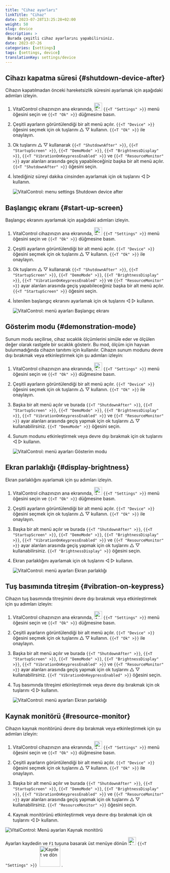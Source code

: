 ```yaml
---
title: "Cihaz ayarları"
linkTitle: "Cihaz"
date: 2023-07-28T13:25:28+02:00
weight: 50
slug: device
description: >
 Burada çeşitli cihaz ayarlarını yapabilirsiniz.
date: 2023-07-26
categories: [settings]
tags: [settings, device]
translationKey: settings/device
---
```

## Cihazı kapatma süresi {#shutdown-device-after}
Cihazın kapatılmadan önceki hareketsizlik süresini ayarlamak için aşağıdaki adımları izleyin.

1. VitalControl cihazınızın ana ekranında, <img src="/icons/gear.svg" width="25" align="bottom" alt="Settings" /> `{{<T "Settings" >}}` menü öğesini seçin ve `{{<T "Ok" >}}` düğmesine basın.

2. Çeşitli ayarların görüntülendiği bir alt menü açılır. `{{<T "Device" >}}` öğesini seçmek için ok tuşlarını △ ▽ kullanın. `{{<T "Ok" >}}` ile onaylayın.

3. Ok tuşlarını △ ▽ kullanarak `{{<T "ShutdownAfter" >}}`, `{{<T "StartupScreen" >}}`, `{{<T "DemoMode" >}}`, `{{<T "BrightnessDisplay" >}}`, `{{<T "VibrationOnKeypressEnabled" >}}` ve `{{<T "ResourceMonitor" >}}` ayar alanları arasında geçiş yapabileceğiniz başka bir alt menü açılır. `{{<T "ShutdownAfter" >}}` öğesini seçin.

4. İstediğiniz süreyi dakika cinsinden ayarlamak için ok tuşlarını ◁ ▷ kullanın.

    ![VitalControl: menu settings Shutdown device after](../images/shutdowndeviceafter.png "Shutdown device after")

## Başlangıç ekranı {#start-up-screen}

Başlangıç ekranını ayarlamak için aşağıdaki adımları izleyin.

1. VitalControl cihazınızın ana ekranında, <img src="/icons/gear.svg" width="25" align="bottom" alt="Settings" /> `{{<T "Settings" >}}` menü öğesini seçin ve `{{<T "Ok" >}}` düğmesine basın.

2. Çeşitli ayarların görüntülendiği bir alt menü açılır. `{{<T "Device" >}}` öğesini seçmek için ok tuşlarını △ ▽ kullanın. `{{<T "Ok" >}}` ile onaylayın.

3. Ok tuşlarını △ ▽ kullanarak `{{<T "ShutdownAfter" >}}`, `{{<T "StartupScreen" >}}`, `{{<T "DemoMode" >}}`, `{{<T "BrightnessDisplay" >}}`, `{{<T "VibrationOnKeypressEnabled" >}}` ve `{{<T "ResourceMonitor" >}}` ayar alanları arasında geçiş yapabileceğiniz başka bir alt menü açılır. `{{<T "StartupScreen" >}}` öğesini seçin.

4. İstenilen başlangıç ekranını ayarlamak için ok tuşlarını ◁ ▷ kullanın.

    ![VitalControl: menü ayarları Başlangıç ekranı](../images/startupscreen.png "Başlangıç ekranı")

## Gösterim modu {#demonstration-mode}

Sunum modu seçilirse, cihaz sıcaklık ölçümlerini simüle eder ve ölçülen değer olarak rastgele bir sıcaklık gösterir. Bu mod, ölçüm için hayvan bulunmadığında cihazın tanıtımı için kullanılır. Cihazın sunum modunu devre dışı bırakmak veya etkinleştirmek için şu adımları izleyin:

1. VitalControl cihazınızın ana ekranında, <img src="/icons/gear.svg" width="25" align="bottom" alt="Ayarlar" /> `{{<T "Settings" >}}` menü öğesini seçin ve `{{<T "Ok" >}}` düğmesine basın.

2. Çeşitli ayarların görüntülendiği bir alt menü açılır. `{{<T "Device" >}}` öğesini seçmek için ok tuşlarını △ ▽ kullanın. `{{<T "Ok" >}}` ile onaylayın.

3. Başka bir alt menü açılır ve burada `{{<T "ShutdownAfter" >}}`, `{{<T "StartupScreen" >}}`, `{{<T "DemoMode" >}}`, `{{<T "BrightnessDisplay" >}}`, `{{<T "VibrationOnKeypressEnabled" >}}` ve `{{<T "ResourceMonitor" >}}` ayar alanları arasında geçiş yapmak için ok tuşlarını △ ▽ kullanabilirsiniz. `{{<T "DemoMode" >}}` öğesini seçin.

4. Sunum modunu etkinleştirmek veya devre dışı bırakmak için ok tuşlarını ◁ ▷ kullanın.

    ![VitalControl: menü ayarları Gösterim modu](../images/demonstrationmode.png "Gösterim modu")

## Ekran parlaklığı {#display-brightness}

Ekran parlaklığını ayarlamak için şu adımları izleyin.

1. VitalControl cihazınızın ana ekranında, <img src="/icons/gear.svg" width="25" align="bottom" alt="Ayarlar" /> `{{<T "Settings" >}}` menü öğesini seçin ve `{{<T "Ok" >}}` düğmesine basın.

2. Çeşitli ayarların görüntülendiği bir alt menü açılır. `{{<T "Device" >}}` öğesini seçmek için ok tuşlarını △ ▽ kullanın. `{{<T "Ok" >}}` ile onaylayın.

3. Başka bir alt menü açılır ve burada `{{<T "ShutdownAfter" >}}`, `{{<T "StartupScreen" >}}`, `{{<T "DemoMode" >}}`, `{{<T "BrightnessDisplay" >}}`, `{{<T "VibrationOnKeypressEnabled" >}}` ve `{{<T "ResourceMonitor" >}}` ayar alanları arasında geçiş yapmak için ok tuşlarını △ ▽ kullanabilirsiniz. `{{<T "BrightnessDisplay" >}}` öğesini seçin.


4. Ekran parlaklığını ayarlamak için ok tuşlarını ◁ ▷ kullanın.

    ![VitalControl: menü ayarları Ekran parlaklığı](../images/displaybrightness.png "Ekran parlaklığı")

## Tuş basımında titreşim {#vibration-on-keypress}

Cihazın tuş basımında titreşimini devre dışı bırakmak veya etkinleştirmek için şu adımları izleyin:

1. VitalControl cihazınızın ana ekranında, <img src="/icons/gear.svg" width="25" align="bottom" alt="Ayarlar" /> `{{<T "Settings" >}}` menü öğesini seçin ve `{{<T "Ok" >}}` düğmesine basın.

2. Çeşitli ayarların görüntülendiği bir alt menü açılır. `{{<T "Device" >}}` öğesini seçmek için ok tuşlarını △ ▽ kullanın. `{{<T "Ok" >}}` ile onaylayın.

3. Başka bir alt menü açılır ve burada `{{<T "ShutdownAfter" >}}`, `{{<T "StartupScreen" >}}`, `{{<T "DemoMode" >}}`, `{{<T "BrightnessDisplay" >}}`, `{{<T "VibrationOnKeypressEnabled" >}}` ve `{{<T "ResourceMonitor" >}}` ayar alanları arasında geçiş yapmak için ok tuşlarını △ ▽ kullanabilirsiniz. `{{<T "VibrationOnKeypressEnabled" >}}` öğesini seçin.

4. Tuş basımında titreşimi etkinleştirmek veya devre dışı bırakmak için ok tuşlarını ◁ ▷ kullanın.

    ![VitalControl: menü ayarları Ekran parlaklığı](../images/vibrationonkeypress.png "Ekran parlaklığı")

## Kaynak monitörü {#resource-monitor}

Cihazın kaynak monitörünü devre dışı bırakmak veya etkinleştirmek için şu adımları izleyin:

1. VitalControl cihazınızın ana ekranında, <img src="/icons/gear.svg" width="25" align="bottom" alt="Ayarlar" /> `{{<T "Settings" >}}` menü öğesini seçin ve `{{<T "Ok" >}}` düğmesine basın.

2. Çeşitli ayarların görüntülendiği bir alt menü açılır. `{{<T "Device" >}}` öğesini seçmek için ok tuşlarını △ ▽ kullanın. `{{<T "Ok" >}}` ile onaylayın.

3. Başka bir alt menü açılır ve burada `{{<T "ShutdownAfter" >}}`, `{{<T "StartupScreen" >}}`, `{{<T "DemoMode" >}}`, `{{<T "BrightnessDisplay" >}}`, `{{<T "VibrationOnKeypressEnabled" >}}` ve `{{<T "ResourceMonitor" >}}` ayar alanları arasında geçiş yapmak için ok tuşlarını △ ▽ kullanabilirsiniz. `{{<T "ResourceMonitor" >}}` öğesini seçin.

4. Kaynak monitörünü etkinleştirmek veya devre dışı bırakmak için ok tuşlarını ◁ ▷ kullanın.

![VitalControl: Menü ayarları Kaynak monitörü](../images/resourcemonitor.png "Kaynak monitörü")

Ayarları kaydedin ve `F1` tuşuna basarak üst menüye dönün <img src="/icons/gear.svg" width="25" align="bottom" alt="Ayarlar" /> `{{<T "Settings" >}}` &nbsp;<img src="/icons/footer/save_exit.svg" width="65" align="bottom" alt="Kaydet ve dön" />&nbsp;.
